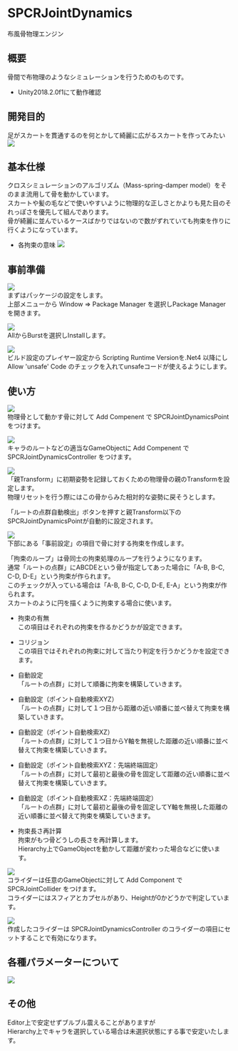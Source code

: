 ﻿# SPCRJointDynamics
布風骨物理エンジン  

## 概要
骨間で布物理のようなシミュレーションを行うためのものです。  

* Unity2018.2.0f1にて動作確認  

## 開発目的
足がスカートを貫通するのを何とかして綺麗に広がるスカートを作ってみたい  
![](./image/sample.gif)  

## 基本仕様
クロスシミュレーションのアルゴリズム（Mass-spring-damper model）をそのまま流用して骨を動かしています。  
スカートや髪の毛などで使いやすいように物理的な正しさとかよりも見た目のそれっぽさを優先して組んであります。  
骨が綺麗に並んでいるケースばかりではないので数がずれていても拘束を作りに行くようになっています。  
  
* 各拘束の意味
![](./image/constraint.png)  

## 事前準備
![](./image/01.png)  
まずはパッケージの設定をします。  
上部メニューから Window ⇒ Package Manager を選択しPackage Managerを開きます。  
  
![](./image/02.png)  
AllからBurstを選択しInstallします。  
  
![](./image/03.png)  
ビルド設定のプレイヤー設定から Scripting Runtime Versionを.Net4 以降にし  
Allow 'unsafe' Code のチェックを入れてunsafeコードが使えるようにします。  
  
## 使い方
![](./image/04.png)  
物理骨として動かす骨に対して Add Compenent で SPCRJointDynamicsPoint をつけます。  
  
![](./image/05.png)  
キャラのルートなどの適当なGameObjectに Add Compenent で SPCRJointDynamicsController をつけます。  
  
![](./image/06.png)  
「親Transform」に初期姿勢を記録しておくための物理骨の親のTransformを設定します。  
物理リセットを行う際にはこの骨からみた相対的な姿勢に戻そうとします。  
  
「ルートの点群自動検出」ボタンを押すと親Transform以下のSPCRJointDynamicsPointが自動的に設定されます。  
  
![](./image/07.png)  
下部にある「事前設定」の項目で骨に対する拘束を作成します。  
  
「拘束のループ」は骨同士の拘束処理のループを行うようになります。  
通常「ルートの点群」にABCDEという骨が指定してあった場合に「A-B, B-C, C-D, D-E」という拘束が作られます。  
このチェックが入っている場合は「A-B, B-C, C-D, D-E, E-A」という拘束が作られます。  
スカートのように円を描くように拘束する場合に使います。  
  
* 拘束の有無  
この項目はそれぞれの拘束を作るかどうかが設定できます。  
* コリジョン  
この項目ではそれぞれの拘束に対して当たり判定を行うかどうかを設定できます。  
  
* 自動設定  
「ルートの点群」に対して順番に拘束を構築していきます。  
  
* 自動設定（ポイント自動検索XYZ）  
「ルートの点群」に対して１つ目から距離の近い順番に並べ替えて拘束を構築していきます。  
  
* 自動設定（ポイント自動検索XZ）  
「ルートの点群」に対して１つ目からY軸を無視した距離の近い順番に並べ替えて拘束を構築していきます。  
  
* 自動設定（ポイント自動検索XYZ：先端終端固定）  
「ルートの点群」に対して最初と最後の骨を固定して距離の近い順番に並べ替えて拘束を構築していきます。  
  
* 自動設定（ポイント自動検索XZ：先端終端固定）  
「ルートの点群」に対して最初と最後の骨を固定してY軸を無視した距離の近い順番に並べ替えて拘束を構築していきます。  
  
* 拘束長さ再計算  
拘束がもつ骨どうしの長さを再計算します。  
Hierarchy上でGameObjectを動かして距離が変わった場合などに使います。  
  
![](./image/08.png)  
コライダーは任意のGameObjectに対して Add Component で SPCRJointCollider をつけます。  
コライダーにはスフィアとカプセルがあり、Heightが0かどうかで判定しています。  
  
![](./image/09.png)  
作成したコライダーは SPCRJointDynamicsController のコライダーの項目にセットすることで有効になります。  
  
## 各種パラメーターについて
![](./image/10.png)  
  
## その他
Editor上で安定せずブルブル震えることがありますが  
Hierarchy上でキャラを選択している場合は未選択状態にする事で安定いたします。  
